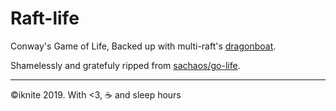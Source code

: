 # Raft-life

Conway's Game of Life, Backed up with multi-raft's [dragonboat](http://github.com/lni/dragonboat). 

Shamelessly and gratefuly ripped from [sachaos/go-life](http://github.com/sachaos/go-life).

---
©iknite 2019. With <3, :coffee: and sleep hours
